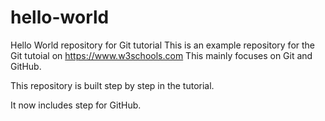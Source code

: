 # hello-world
Hello World repository for Git tutorial
This is an example repository for the Git tutoial on https://www.w3schools.com
This mainly focuses on Git and GitHub.

This repository is built step by step in the tutorial.

It now includes step for GitHub.
